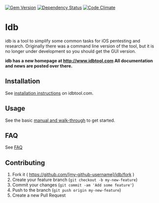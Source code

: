 [![Gem Version](https://badge.fury.io/rb/idb.svg)](http://badge.fury.io/rb/idb)
[![Dependency Status](https://gemnasium.com/dmayer/idb.png)](https://gemnasium.com/dmayer/idb)
[![Code Climate](https://codeclimate.com/github/dmayer/idb.png)](https://codeclimate.com/github/dmayer/idb)
<img src="https://stats.cysec.org/piwik.php?idsite=2&rec=1" style="border:0" alt="" />

# Idb

idb is a tool to simplify some common tasks for iOS pentesting and research. Originally there was a command line version of the tool, but it is no longer under development so you should get the GUI version.

**idb has a new homepage at http://www.idbtool.com All documentation and news are posted over there.**


## Installation

See [installation instructions](http://www.idbtool.com/installation/) on idbtool.com.


## Usage

See the basic [manual and walk-through](http://www.idbtool.com/documentation/) to get started.


## FAQ

See [FAQ](http://www.idbtool.com/faq/)



## Contributing

1. Fork it ( https://github.com/[my-github-username]/idb/fork )
2. Create your feature branch (`git checkout -b my-new-feature`)
3. Commit your changes (`git commit -am 'Add some feature'`)
4. Push to the branch (`git push origin my-new-feature`)
5. Create a new Pull Request

